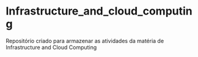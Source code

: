 # Infrastructure_and_cloud_computing
Repositório criado para armazenar as atividades da matéria de Infrastructure and Cloud Computing
